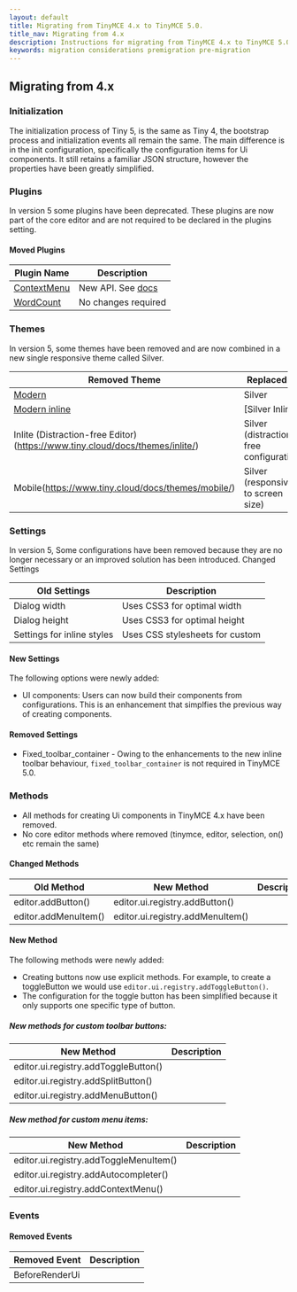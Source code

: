 ```yaml
---
layout: default
title: Migrating from TinyMCE 4.x to TinyMCE 5.0.
title_nav: Migrating from 4.x
description: Instructions for migrating from TinyMCE 4.x to TinyMCE 5.0.
keywords: migration considerations premigration pre-migration
---
```


## Migrating from 4.x

### Initialization

The initialization process of Tiny 5, is the same as Tiny 4, the bootstrap process and initialization events all remain the same.  The main difference is in the init configuration, specifically the configuration items for Ui components.
It still retains a familiar JSON structure, however the properties have been greatly simplified.

### Plugins

In version 5 some plugins have been deprecated.  These plugins are now part of the core editor and are not required to be declared in the plugins setting.

#### Moved Plugins

| **Plugin Name** | **Description** |
| ---------- | ------------------------- |
| [ContextMenu](https://www.tiny.cloud/docs/plugins/contextmenu/) | New API. See [docs]({{site.baseurl}}/components/contextmenu/) |
| [WordCount](https://www.tiny.cloud/docs/plugins/wordcount/) | No changes required |

### Themes

In version 5, some themes have been removed and are now combined in a new single responsive theme called Silver.

| **Removed Theme** | **Replaced by** |
| ------------ | ------------- |
| [Modern](https://www.tiny.cloud/docs/themes/modern/) | Silver |
| [Modern inline](https://www.tiny.cloud/docs/general-configuration-guide/use-tinymce-inline/) | [Silver Inline] |
| Inlite (Distraction-free Editor)(https://www.tiny.cloud/docs/themes/inlite/) | Silver (distraction free configuration) |
| Mobile(https://www.tiny.cloud/docs/themes/mobile/) | Silver (responsive to screen size)  |

### Settings

In version 5, Some configurations have been removed because they are no longer necessary or an improved solution has been introduced.
Changed Settings

| **Old Settings** |  **Description**|
| ---------------- | ---------------- |
| Dialog width | Uses CSS3 for optimal width |
| Dialog height | Uses CSS3 for optimal height |
| Settings for inline styles | Uses CSS stylesheets for custom |

#### New Settings

The following options were newly added:

* UI components: Users can now build their components from configurations. This is an enhancement that simplfies the previous way of creating components.

#### Removed Settings

* Fixed_toolbar_container - Owing to the enhancements to the new inline toolbar behaviour, `fixed_toolbar_container` is not required in TinyMCE 5.0.

### Methods

* All methods for creating Ui components in TinyMCE 4.x have been removed.
* No core editor methods where removed (tinymce, editor, selection, on() etc remain the same)


#### Changed Methods

| **Old Method** | **New Method** | **Description** |
| ----------- | -------------- | -------------- |
| editor.addButton() | editor.ui.registry.addButton() | |
| editor.addMenuItem() | editor.ui.registry.addMenuItem() | |


#### New Method

The following methods were newly added:

* Creating buttons now use explicit methods. For example, to create a toggleButton we would use `editor.ui.registry.addToggleButton()`.
* The configuration for the toggle button has been simplified because it only supports one specific type of button.

##### New methods for custom toolbar buttons:

| **New Method** | **Description** |
| ----------- | -------------- |
| editor.ui.registry.addToggleButton()|  |
| editor.ui.registry.addSplitButton() |  |
| editor.ui.registry.addMenuButton() |  |

##### New method for custom menu items:

| **New Method** | **Description** |
| ----------- | -------------- |
| editor.ui.registry.addToggleMenuItem() |  |
| editor.ui.registry.addAutocompleter() |  |
| editor.ui.registry.addContextMenu() |  |

### Events

#### Removed Events

| **Removed Event** | **Description**|
| ----------------- | -------------- |
| BeforeRenderUi |  |
